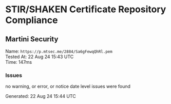 # STIR/SHAKEN Certificate Repository Compliance

## Martini Security

Name: `https://p.mtsec.me/2884/Sa6gFewqQhRl.pem`\
Tested At: 22 Aug 24 15:43 UTC\
Time: 147ms

### Issues

no warning, or error, or notice date level issues were found

Generated: 22 Aug 24 15:44 UTC